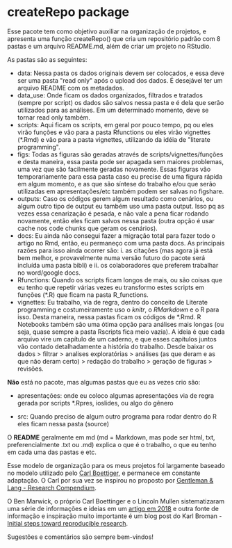 # createRepo package


Esse pacote tem como objetivo auxiliar na organização de projetos, e apresenta uma função createRepo() que cria um repositório padrão com 8 pastas e um arquivo README.md, além de criar um projeto no RStudio.

As pastas são as seguintes:

- data: Nessa pasta os dados originais devem ser colocados, e essa deve ser uma pasta "read only" após o upload dos dados. É desejável ter um arquivo README com os metadados.
- data_use: Onde ficam os dados organizados, filtrados e tratados (sempre por script) os dados são salvos nessa pasta e é dela que serão utilizados para as análises. Em um determinado momento, deve se tornar read only também.
- scripts: Aqui ficam os scripts, em geral por pouco tempo, pq ou eles virão funções e vão para a pasta Rfunctions ou eles virão vignettes (*.Rmd) e vão para a pasta vignettes, utilizando da idéia de "literate programming".
- figs: Todas as figuras são geradas através de scripts/vignettes/funções e desta maneira, essa pasta pode ser apagada sem maiores problemas, uma vez que são facilmente geradas novamente. Essas figuras vão temporariamente para essa pasta caso eu precise de uma figura rápida em algum momento, e as que são síntese do trabalho e/ou que serão utilizadas em apresentações/etc também podem ser salvas no figshare.
- outputs: Caso os códigos gerem algum resultado como cenários, ou algum outro tipo de output eu também uso uma pasta output. Isso pq as vezes essa cenarização é pesada, e não vale a pena ficar rodando novamente, então eles ficam salvos nessa pasta (outra opção é usar cache nos code chunks que geram os cenários).
- docs: Eu ainda não consegui fazer a migração total para fazer todo o artigo no Rmd, então, eu permaneço com uma pasta docs. As principais razões para isso ainda ocorrer são: i. as citações (mas agora já está bem melhor, e provavelmente numa versão futuro do pacote será incluída uma pasta bibli) e ii. os colaboradores que preferem trabalhar no word/google docs.
- Rfunctions: Quando os scripts ficam longos de mais, ou são coisas que eu tenho que repetir várias vezes eu transformo estes scripts em funções (*.R) que ficam na pasta R_functions.
- vignettes: Eu trabalho, via de regra, dentro do conceito de Literate programming e costumeiramente uso o *knitr*, o *RMarkdown* e o R para isso. Desta maneira, nessa pastas ficam os códigos de *.Rmd. R Notebooks também são uma ótima opção para análises mais longas (ou seja, quase sempre a pasta Rscripts fica meio vazia). A ideia é que cada arquivo vire um capítulo de um caderno, e que esses capítulos juntos vão contado detalhadamente a história do trabalho. Desde baixar os dados > filtrar > analises exploratórias > análises (as que deram e as que não deram certo) > redação do trabalho > geração de figuras > revisões.

**Não** está no pacote, mas algumas pastas que eu as vezes crio são:

- apresentações: onde eu coloco algumas apresentações via de regra gerada por scripts *.Rpres, ioslides, ou algo do gênero

- src: Quando preciso de algum outro programa para rodar dentro do R eles ficam nessa pasta (source)

O **README** geralmente em md (md = Markdown, mas pode ser html, txt, preferencialmente .txt ou .md) explica o que é o trabalho, o que eu tenho em cada uma das pastas e etc.

Esse modelo de organização para os meus projetos foi largamente baseado no modelo utilizado pelo [Carl Boettiger](http://www.carlboettiger.info/2012/05/06/research-workflow.html), e permanece em constante adaptação. O Carl por sua vez se inspirou no proposto por [Gentleman & Lang - Research Compendium](https://www.researchgate.net/publication/40823095_Statistical_Analyses_and_Reproducible_Research).

O Ben Marwick, o próprio Carl Boettinger e o Lincoln Mullen sistematizaram uma série de informações e ideias em um [artigo em 2018](https://doi.org/10.1080/00031305.2017.1375986) e outra fonte de informação e inspiração muito importante é um blog post do Karl Broman - [Initial steps toward reproducible research](https://kbroman.org/steps2rr/).

Sugestões e comentários são sempre bem-vindos!



